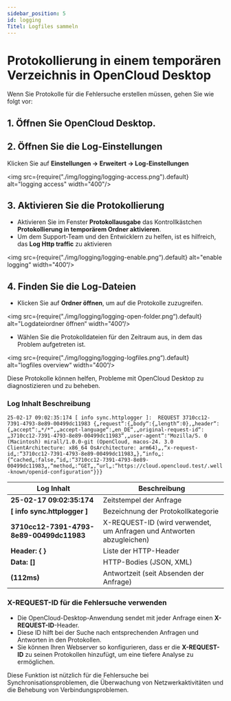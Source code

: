 ```yaml
---
sidebar_position: 5
id: logging
Titel: Logfiles sammeln
---
```


# Protokollierung in einem temporären Verzeichnis in OpenCloud Desktop

Wenn Sie Protokolle für die Fehlersuche erstellen müssen, gehen Sie wie folgt vor:

## 1. Öffnen Sie OpenCloud Desktop.

## 2. Öffnen Sie die Log-Einstellungen

Klicken Sie auf **Einstellungen → Erweitert → Log-Einstellungen**  
 
<img src={require("./img/logging/logging-access.png").default} alt="logging access" width="400"/>

## 3. Aktivieren Sie die Protokollierung

- Aktivieren Sie im Fenster **Protokollausgabe** das Kontrollkästchen **Protokollierung in temporärem Ordner aktivieren**.  
- Um dem Support-Team und den Entwicklern zu helfen, ist es hilfreich, das **Log Http traffic** zu aktivieren

<img src={require("./img/logging/logging-enable.png“).default} alt="enable logging“ width="400“/>

## 4. Finden Sie die Log-Dateien
- Klicken Sie auf **Ordner öffnen**, um auf die Protokolle zuzugreifen.  

<img src={require("./img/logging/logging-open-folder.png“).default} alt="Logdateiordner öffnen“ width="400“/>

- Wählen Sie die Protokolldateien für den Zeitraum aus, in dem das Problem aufgetreten ist.  

<img src={require("./img/logging/logging-logfiles.png“).default} alt="logfiles overview“ width="400“/>

Diese Protokolle können helfen, Probleme mit OpenCloud Desktop zu diagnostizieren und zu beheben.


### Log Inhalt Beschreibung


```25-02-17 09:02:35:174 [ info sync.httplogger ]:	REQUEST 3710cc12-7391-4793-8e89-00499dc11983 {„request“:{„body“:{„length“:0},„header“:{„accept“:„*/*“,„accept-language“:„en_DE“,„original-request-id“:„3710cc12-7391-4793-8e89-00499dc11983“,„user-agent“:"Mozilla/5. 0 (Macintosh) mirall/1.0.0-git (OpenCloud, macos-24. 3.0 ClientArchitecture: x86_64 OsArchitecture: arm64)„,“x-request-id„:“3710cc12-7391-4793-8e89-00499dc11983„},“info„:{“cached„:false,“id„:“3710cc12-7391-4793-8e89-00499dc11983„,“method„:“GET„,“url„:“https://cloud.opencloud.test/.well-known/openid-configuration"}}}```

| Log Inhalt | Beschreibung |
|-------------|-------------|
| **25-02-17 09:02:35:174** | Zeitstempel der Anfrage |
| **[ info sync.httplogger ]** | Bezeichnung der Protokollkategorie |
| **3710cc12-7391-4793-8e89-00499dc11983** | X-REQUEST-ID (wird verwendet, um Anfragen und Antworten abzugleichen) |
| **Header: { }** | Liste der HTTP-Header |
| **Data: []** | HTTP-Bodies (JSON, XML) |
| **(112ms)** | Antwortzeit (seit Absenden der Anfrage) |


### X-REQUEST-ID für die Fehlersuche verwenden
- Die OpenCloud-Desktop-Anwendung sendet mit jeder Anfrage einen **X-REQUEST-ID**-Header.  
- Diese ID hilft bei der Suche nach entsprechenden Anfragen und Antworten in den Protokollen.  
- Sie können Ihren Webserver so konfigurieren, dass er die **X-REQUEST-ID** zu seinen Protokollen hinzufügt, um eine tiefere Analyse zu ermöglichen.  

Diese Funktion ist nützlich für die Fehlersuche bei Synchronisationsproblemen, die Überwachung von Netzwerkaktivitäten und die Behebung von Verbindungsproblemen.
